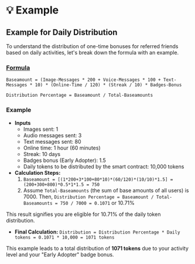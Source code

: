 # 💡 Example

## Example for Daily Distribution

To understand the distribution of one-time bonuses for referred friends based on daily activities, let's break down the formula with an example.

### [**Formula**](../../langx-token/token/distibution/#formula)

`Baseamount = (Image-Messages * 200 + Voice-Messages * 100 + Text-Messages * 10) * (Online-Time / 120) * (Streak / 10) * Badges-Bonus`

`Distribution Percentage = Baseamount / Total-Baseamounts`

### **Example**

* **Inputs**
  * Images sent: 1
  * Audio messages sent: 3
  * Text messages sent: 80
  * Online time: 1 hour (60 minutes)
  * Streak: 10 days
  * Badges bonus (Early Adopter): 1.5
  * Daily tokens to be distributed by the smart contract: 10,000 tokens
* **Calculation Steps:**
  1. `Baseamount = [(1*200+3*100+80*10)*(60/120)*(10/10)*1.5] = (200+300+800)*0.5*1*1.5 = 750`
  2. Assume `Total-Baseamounts` (the sum of base amounts of all users) is 7000. Then, `Distribution Percentage = Baseamount / Total-Baseamounts = 750 / 7000 = 0.1071` or 10.71%

This result signifies you are eligible for 10.71% of the daily token distribution.

* **Final Calculation:** `Distribution = Distribution Percentage * Daily tokens = 0.1071 * 10,000 = 1071 tokens`

This example leads to a total distribution of **1071 tokens** due to your activity level and your "Early Adopter" badge bonus.
